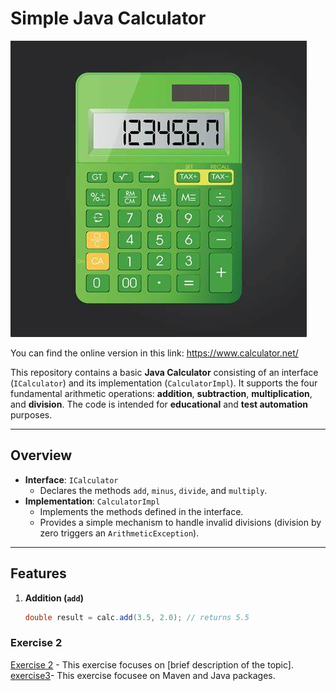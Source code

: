 # Simple Java Calculator

![](colculator.jpeg)


You can find the online version in this link: <https://www.calculator.net/>

This repository contains a basic **Java Calculator** consisting of an interface (`ICalculator`) and its implementation (`CalculatorImpl`). It supports the four fundamental arithmetic operations: **addition**, **subtraction**, **multiplication**, and **division**. The code is intended for **educational** and **test automation** purposes.

---

## Overview

- **Interface**: `ICalculator`
  - Declares the methods `add`, `minus`, `divide`, and `multiply`.
- **Implementation**: `CalculatorImpl`
  - Implements the methods defined in the interface.
  - Provides a simple mechanism to handle invalid divisions (division by zero triggers an `ArithmeticException`).

---

## Features

1. **Addition (`add`)**  
   ```java
   double result = calc.add(3.5, 2.0); // returns 5.5
   ```
### Exercise 2
[Exercise 2](exercise2.md) - This exercise focuses on [brief description of the topic].
[exercise3](exercise3.md)- This exercise focusee on Maven and Java packages.
